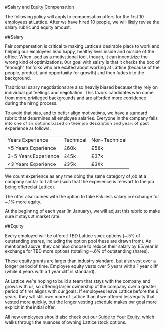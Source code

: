 #Salary and Equity Compensation

The following policy will apply to compensation offers for the first 10 employees at Lattice. After we have hired 10 people, we will likely revise the salary rubric and equity amount.

##Salary

Fair compensation is critical to making Lattice a desirable place to work and helping our employees lead happy, healthy lives inside and outside of the office. When used as a motivational tool, though, it can incentivize the wrong kind of optimizations. Our goal with salary is that it checks the box of "enough" for folks who are excited about working at Lattice (because of the people, product, and opportunity for growth) and then fades into the background.

Traditional salary negotiations are also heavily biased because they rely on individual gut feelings and negotiation. This favors candidates who come from more privileged backgrounds and are afforded more confidence during the hiring process.

To avoid that bias, and to better align motivations, we have a standard rubric that determines all employee salaries. Everyone in the company falls into one of six options based on their job description and years of past experience as follows:

<table>
  <tr>
    <td>Years Experience</td>
    <td>Technical</td>
    <td>Non-Technical</td>
  </tr>
  <tr>
      <td>>5 Years Experience</td>
      <td>£60k</td>
      <td>£50k</td>
    </tr>
  <tr>
    <td>3-5 Years Experience</td>
    <td>£45k</td>
    <td>£37k</td>
  </tr>
  <tr>
    <td><3 Years Experience</td>
    <td>£35k</td>
    <td>£30k</td>
  </tr>
</table>


We count experience as any time doing the same category of job at a company similar to Lattice (such that the experience is relevant to the job being offered at Lattice).

The offer also comes with the option to take £5k less salary in exchange for ~.1% more equity.

At the beginning of each year (in January), we will adjust this rubric to make sure it stays at market rate.

##Equity

Every employee will be offered TBD Lattice stock options (~.5% of outstanding shares, including the option pool these are drawn from). As mentioned above, they can also choose to reduce their salary by £5/year in exchange for TBD more options (totalling ~.6% of outstanding shares).

These equity grants are larger than industry standard, but also vest over a longer period of time. Employee equity vests over 5 years with a 1 year cliff (while 4 years with a 1 year cliff is standard).

At Lattice we’re hoping to build a team that stays with the company and grows with us, so offering larger ownership of the company over a greater period of time aligns with our goals. If employees leave Lattice before the 6 years, they will still own more of Lattice than if we offered less equity that vested more quickly, but the longer vesting schedule makes our goal more explicit in the initial offer.

All new employees should also check out our [Guide to Your Equity](https://github.com/Lattice/handbook/blob/master/Hiring%20Documents/Guide%20to%20Your%20Equity.md), which walks through the nuances of owning Lattice stock options.
